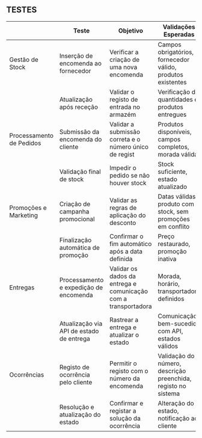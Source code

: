 ## TESTES 
|                          | Teste                                    | Objetivo                                                  | Validações Esperadas                                          | Tipo de Validação                 |
| ------------------------ | ---------------------------------------- | --------------------------------------------------------- | ------------------------------------------------------------- | --------------------------------- |
| Gestão de Stock          | Inserção de encomenda ao fornecedor      | Verificar a criação de uma nova encomenda                 | Campos obrigatórios, fornecedor válido, produtos existentes   | Validação de campos e BD          |
|                          | Atualização após receção                 | Validar o registo de entrada no armazém                   | Verificação de quantidades e produtos entregues               | Validação de BD e cálculo         |
| Processamento de Pedidos | Submissão da encomenda do cliente        | Validar a submissão correta e o número único de regist    | Produtos disponíveis, campos completos, morada válida         | Validação de campos, lógica e BD  |
|                          | Validação final de stock                 | Impedir o pedido se não houver stock                      | Stock suficiente, estado atualizado                           | Validação de lógica e BD          |
| Promoções e Marketing    | Criação de campanha promocional          | Validar as regras de aplicação do desconto                | Datas válidas, produto com stock, sem promoções em conflito   | Validação dos cálculo e  dosconflitos  |
|                          | Finalização automática de promoção       | Confirmar o fim automático após a data definida           | Preço restaurado, promoção inativa                            | Validação da data e  do estado    |
| Entregas                 | Processamento e expedição de encomenda   | Validar os dados da entrega e comunicação com a transportadora | Morada, horário, transportadora definidos                     | Validação de campos e API externa |
|                          | Atualização via API de estado de entrega | Rastrear a entrega e atualizar o estado                   | Comunicação bem-sucedida com API, estados válidos             | Validação técnica e funcional     |
| Ocorrências              | Registo de ocorrência pelo cliente       | Permitir o registo com o número da encomenda              | Validação do número, descrição preenchida, registo no sistema | Validação de campos e BD          |
|                          | Resolução e atualização do estado        | Confirmar e registar a solução da ocorrência              | Alteração do estado, notificação ao cliente                   | Validação de estado e BD          |
